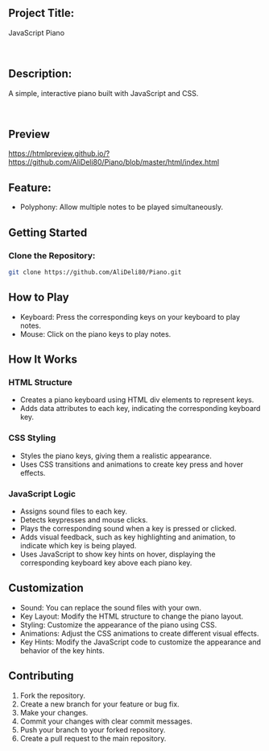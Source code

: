 ## Project Title: 

JavaScript Piano

<br>

## Description:

A simple, interactive piano built with JavaScript and CSS.

<br>

## Preview


https://htmlpreview.github.io/?https://github.com/AliDeli80/Piano/blob/master/html/index.html
<br>

## Feature:

- Polyphony: Allow multiple notes to be played simultaneously.


## Getting Started

### Clone the Repository:

  ```sh
  git clone https://github.com/AliDeli80/Piano.git
  ```



## How to Play

- Keyboard: Press the corresponding keys on your keyboard to play notes.
- Mouse: Click on the piano keys to play notes.

## How It Works

### HTML Structure

- Creates a piano keyboard using HTML div elements to represent keys.
- Adds data attributes to each key, indicating the corresponding keyboard key.

### CSS Styling

- Styles the piano keys, giving them a realistic appearance.
- Uses CSS transitions and animations to create key press and hover effects.

### JavaScript Logic

- Assigns sound files to each key.
- Detects keypresses and mouse clicks.
- Plays the corresponding sound when a key is pressed or clicked.
- Adds visual feedback, such as key highlighting and animation, to indicate which key is being played.
- Uses JavaScript to show key hints on hover, displaying the corresponding keyboard key above each piano key.

## Customization

- Sound: You can replace the sound files with your own.
- Key Layout: Modify the HTML structure to change the piano layout.
- Styling: Customize the appearance of the piano using CSS.
- Animations: Adjust the CSS animations to create different visual effects.
- Key Hints: Modify the JavaScript code to customize the appearance and behavior of the key hints.

## Contributing
1.  Fork the repository.
2.  Create a new branch for your feature or bug fix.
3.  Make your changes.
4.  Commit your changes with clear commit messages.
5.  Push your branch to your forked repository.
6.  Create a pull request to the main repository.   
